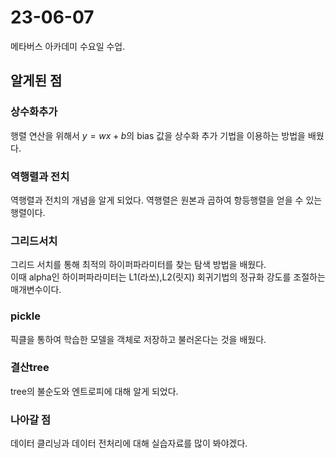 # 23-06-07

메타버스 아카데미 수요일 수업. 

## 알게된 점

### 상수화추가

행렬 연산을 위해서 $y=wx+b$의 bias 값을 상수화 추가 기법을 이용하는 방법을 배웠다.  

### 역행렬과 전치

역행렬과 전치의 개념을 알게 되었다. 역행렬은 원본과 곱하여 항등행렬을 얻을 수 있는 행렬이다.  

### 그리드서치

그리드 서치를 통해 최적의 하이퍼파라미터를 찾는 탐색 방법을 배웠다.  
이때 alpha인 하이퍼파라미터는 L1(라쏘),L2(릿지) 회귀기법의 정규화 강도를 조절하는 매개변수이다.  

### pickle

픽클을 통하여 학습한 모델을 객체로 저장하고 불러온다는 것을 배웠다.  

### 결산tree

tree의 불순도와 엔트로피에 대해 알게 되었다.  

### 나아갈 점

데이터 클리닝과 데이터 전처리에 대해 실습자료를 많이 봐야겠다.  
